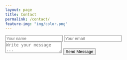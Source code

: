 ```yaml
---
layout: page
title: Contact
permalink: /contact/
feature-img: "img/color.png"
---
```




<form action="https://getsimpleform.com/messages?form_api_token=_dbe83b2ba740c997e4ab6e1013710d39_" method="post">
  <!-- the redirect_to is optional, the form will redirect to the referrer on submission -->
  <input type='hidden' name='redirect_to' value='http://Alexashooo.github.io/thank-you/' />
  <input type='text' name='name' placeholder='Your name' />
  <input type='email' name='email' placeholder='Your email' />
  <textarea name='message' placeholder='Write your message ...'></textarea>
  <input type='submit' value='Send Message' />
</form>
